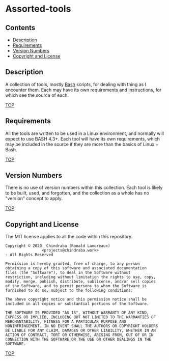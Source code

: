 # Assorted-tools

## Contents

- [Description](#description)
- [Requirements](#requirements)
- [Version Numbers](#version-numbers)
- [Copyright and License](#copyright-and-license)


## Description

A collection of tools, mostly [Bash][bash] scripts, for dealing with thing as I encounter them. Each may have its own requirements and instructions, for which see the source of each.

[TOP](#contents)

## Requirements

All the tools are written to be used in a Linux environment, and normally will expect to use BASH 4.3+. Each tool will have its own requirements, which may be included in the source if they are more than the basics of Linux + Bash.

[TOP](#contents)

## Version Numbers

There is no use of version numbers within this collection. Each tool is likely to be built, used, and forgotten, and the collection as a whole has no "version" concept to apply.

[TOP](#contents)

## Copyright and License

The MIT license applies to all the code within this repository.

    Copyright © 2020  Chindraba (Ronald Lamoreaux)
                    <projects@chindraba.work>
    - All Rights Reserved

    Permission is hereby granted, free of charge, to any person
    obtaining a copy of this software and associated documentation
    files (the "Software"), to deal in the Software without
    restriction, including without limitation the rights to use, copy,
    modify, merge, publish, distribute, sublicense, and/or sell copies
    of the Software, and to permit persons to whom the Software is
    furnished to do so, subject to the following conditions:

    The above copyright notice and this permission notice shall be
    included in all copies or substantial portions of the Software.

    THE SOFTWARE IS PROVIDED "AS IS", WITHOUT WARRANTY OF ANY KIND,
    EXPRESS OR IMPLIED, INCLUDING BUT NOT LIMITED TO THE WARRANTIES OF
    MERCHANTABILITY, FITNESS FOR A PARTICULAR PURPOSE AND
    NONINFRINGEMENT. IN NO EVENT SHALL THE AUTHORS OR COPYRIGHT HOLDERS
    BE LIABLE FOR ANY CLAIM, DAMAGES OR OTHER LIABILITY, WHETHER IN AN
    ACTION OF CONTRACT, TORT OR OTHERWISE, ARISING FROM, OUT OF OR IN
    CONNECTION WITH THE SOFTWARE OR THE USE OR OTHER DEALINGS IN THE
    SOFTWARE.

[TOP](#contents)


  [bash]: https://www.gnu.org/software/bash/
